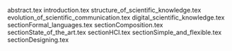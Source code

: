 abstract.tex
introduction.tex
structure_of_scientific_knowledge.tex
evolution_of_scientific_communication.tex
digital_scientific_knowledge.tex
sectionFormal_languages.tex
sectionComposition.tex
sectionState_of_the_art.tex
sectionHCI.tex
sectionSimple_and_flexible.tex
sectionDesigning.tex
